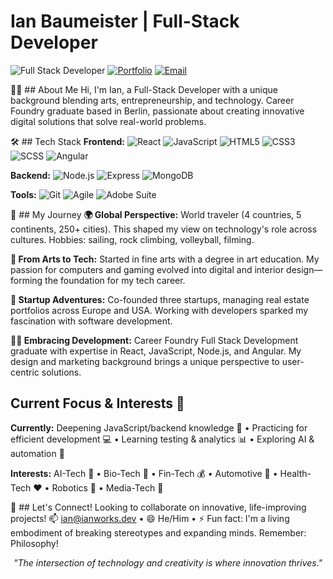 # Ian Baumeister | Full-Stack Developer 

![Full Stack Developer](https://img.shields.io/badge/Full--Stack-Developer-1A1B27?style=for-the-badge&logo=react&logoColor=61DAFB)
[![Portfolio](https://img.shields.io/badge/Portfolio-ianworks.dev-1A1B27?style=for-the-badge&logo=firefox&logoColor=FF7139)](https://ianworks.dev)
[![Email](https://img.shields.io/badge/Email-ian%40ianworks.dev-1A1B27?style=for-the-badge&logo=gmail&logoColor=EA4335)](mailto:ian@ianworks.dev)

👨‍💻 ## About Me 
Hi, I'm Ian, a Full-Stack Developer with a unique background blending arts, entrepreneurship, and technology. Career Foundry graduate based in Berlin, passionate about creating innovative digital solutions that solve real-world problems.

🛠️ ## Tech Stack 
**Frontend:** ![React](https://img.shields.io/badge/React-61DAFB?style=flat-square&logo=react&logoColor=black) ![JavaScript](https://img.shields.io/badge/JavaScript-F7DF1E?style=flat-square&logo=javascript&logoColor=black) ![HTML5](https://img.shields.io/badge/HTML5-E34F26?style=flat-square&logo=html5&logoColor=white) ![CSS3](https://img.shields.io/badge/CSS3-1572B6?style=flat-square&logo=css3&logoColor=white) ![SCSS](https://img.shields.io/badge/SCSS-CC6699?style=flat-square&logo=sass&logoColor=white) ![Angular](https://img.shields.io/badge/Angular-DD0031?style=flat-square&logo=angular&logoColor=white)

**Backend:** ![Node.js](https://img.shields.io/badge/Node.js-339933?style=flat-square&logo=nodedotjs&logoColor=white) ![Express](https://img.shields.io/badge/Express-000000?style=flat-square&logo=express&logoColor=white) ![MongoDB](https://img.shields.io/badge/MongoDB-47A248?style=flat-square&logo=mongodb&logoColor=white)

**Tools:** ![Git](https://img.shields.io/badge/Git-F05032?style=flat-square&logo=git&logoColor=white) ![Agile](https://img.shields.io/badge/Agile-0052CC?style=flat-square&logo=jira&logoColor=white) ![Adobe Suite](https://img.shields.io/badge/Adobe_Suite-FF0000?style=flat-square&logo=adobe&logoColor=white)

🚀 ## My Journey 
**🌍 Global Perspective:** World traveler (4 countries, 5 continents, 250+ cities). This shaped my view on technology's role across cultures. Hobbies: sailing, rock climbing, volleyball, filming.

**🎨 From Arts to Tech:** Started in fine arts with a degree in art education. My passion for computers and gaming evolved into digital and interior design—forming the foundation for my tech career.

**💼 Startup Adventures:** Co-founded three startups, managing real estate portfolios across Europe and USA. Working with developers sparked my fascination with software development.

**👨‍💻 Embracing Development:** Career Foundry Full Stack Development graduate with expertise in React, JavaScript, Node.js, and Angular. My design and marketing background brings a unique perspective to user-centric solutions.

## Current Focus & Interests 🔭
**Currently:** Deepening JavaScript/backend knowledge 🌱 • Practicing for efficient development 💻 • Learning testing & analytics 📊 • Exploring AI & automation 🤖

**Interests:** AI-Tech 🧠 • Bio-Tech 🧬 • Fin-Tech 💰 • Automotive 🚗 • Health-Tech ❤️ • Robotics 🤖 • Media-Tech 📱

🤝 ## Let's Connect! 
Looking to collaborate on innovative, life-improving projects! 📫 ian@ianworks.dev • 😄 He/Him • ⚡ Fun fact: I'm a living embodiment of breaking stereotypes and expanding minds. Remember: Philosophy!

<div align="center"><i>"The intersection of technology and creativity is where innovation thrives."</i></div>

<!---
ibxibx/ibxibx is a ✨ special ✨ repository because its `README.md` (this file) appears on your GitHub profile.
You can click the Preview link to take a look at your changes.
--->
